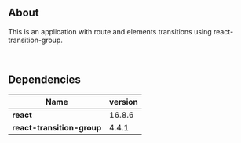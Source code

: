 ## About

This is an application with route and elements transitions using react-transition-group. <br/>
<!-- [link to the live page](https://www.google.com/) -->


<br/>

## Dependencies
| Name | version |
| ------------- | ------------- |
| **react** | 16.8.6  |
| **react-transition-group** | 4.4.1  |
